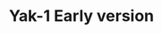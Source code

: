 ---
layout: product
title: "Yak-1 Early version"
price: "4000" 
desc: "Maketa"
img_path: "/assets/img/MSVIT4803.webp"
brand: "ModelSvit"
available: true
special_offer: false
new: true
soon: false
cat: "010000"
subcat: "015600"
subsubcat: "0N/A"
sifra: "MSVIT4803"
popular: false
---